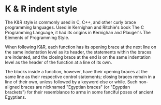 # K & R indent style


The K&R style is commonly used in C, C++, and other curly brace
programming languages. Used in Kernighan and Ritchie's book The C
Programming Language, it had its origins in Kernighan and Plauger's The
Elements of Programming Style.

When following K&R, each function has its opening brace at the next line
on the same indentation level as its header, the statements within the
braces are indented, and the closing brace at the end is on the same
indentation level as the header of the function at a line of its own.

The blocks inside a function, however, have their opening braces at the
same line as their respective control statements; closing braces remain
in a line of their own, unless followed by a keyword else or while. Such
non-aligned braces are nicknamed "Egyptian braces" (or "Egyptian
brackets") for their resemblance to arms in some fanciful poses of
ancient Egyptians.



